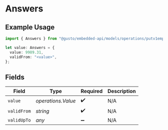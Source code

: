 # Answers

## Example Usage

```typescript
import { Answers } from "@gusto/embedded-api/models/operations/putv1employeesemployeeidstatetaxes.js";

let value: Answers = {
  value: 9989.31,
  validFrom: "<value>",
};
```

## Fields

| Field              | Type               | Required           | Description        |
| ------------------ | ------------------ | ------------------ | ------------------ |
| `value`            | *operations.Value* | :heavy_check_mark: | N/A                |
| `validFrom`        | *string*           | :heavy_check_mark: | N/A                |
| `validUpTo`        | *any*              | :heavy_minus_sign: | N/A                |